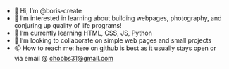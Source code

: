 - 👋 Hi, I’m @boris-create
- 👀 I’m interested in learning about building webpages, photography, and conjuring up quality of life programs!
- 🌱 I’m currently learning HTML, CSS, JS, Python
- 💞️ I’m looking to collaborate on simple web pages and small projects
- 📫 How to reach me: here on github is best as it usually stays open or via email @ chobbs31@gmail.com

<!---
boris-create/boris-create is a ✨ special ✨ repository because its `README.md` (this file) appears on your GitHub profile.
You can click the Preview link to take a look at your changes.
--->
